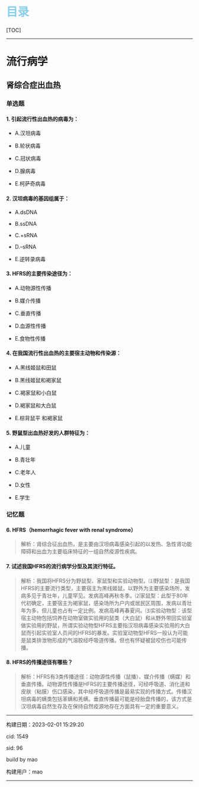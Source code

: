 
<h1 style="font-size:2.2em;color:skyblue;text-align:left">目录</h1>

[TOC]

---






























# 流行病学

## 肾综合症出血热

### 单选题

#### 1. 引起流行性出血热的病毒为：

* A.汉坦病毒

* B.轮状病毒

* C.冠状病毒

* D.腺病毒

* E.柯萨奇病毒







#### 2. 汉坦病毒的基因组属于：

* A.dsDNA

* B.ssDNA

* C.+sRNA

* D.–sRNA

* E.逆转录病毒







#### 3. HFRS的主要传染途径为：

* A.动物源性传播

* B.媒介传播

* C.垂直传播

* D.血源性传播

* E.食物性传播







#### 4. 在我国流行性出血热的主要宿主动物和传染源：

* A.黑线姬鼠和田鼠

* B.黑线姬鼠和褐家鼠

* C.褐家鼠和小白鼠

* D.褐家鼠和大白鼠

* E.棕背鼠平   和褐家鼠







#### 5. 野鼠型出血热好发的人群特征为：

* A.儿童

* B.青壮年

* C.老年人

* D.女性

* E.学生











### 记忆题

#### 6. HFRS（hemorrhagic fever with renal syndrome）

> 解析：肾综合征出血热，是主要由汉坦病毒感染引起的以发热、急性肾功能障碍和出血为主要临床特征的一组自然疫源性疾病。







#### 7. 试述我国HFRS的流行病学分型及其流行特征。

> 解析：我国将HFRS分为野鼠型、家鼠型和实验动物型。⑴野鼠型：是我国HFRS的主要流行类型，主要宿主为黑线姬鼠，以野外为主要感染场所，发病多见于青壮年，儿童罕见。发病高峰再秋冬季。⑵家鼠型：此型于80年代初确定，主要宿主为褐家鼠，感染场所为户内或居民区周围，发病以青壮年为多，但儿童也占有一定比例。发病高峰再春夏间。⑶实验动物型：该型宿主动物包括饲养在动物室做实验用的鼠类（大白鼠）和从野外带回实验室做实验用的野鼠，所谓实验动物型HFRS主要指汉坦病毒感染实验用的大白鼠而引起实验室人员间的HFRS的暴发。实验室动物型HFRS一般认为可能是鼠类排泄物形成的气溶胶经呼吸道传播。但也有怀疑被鼠咬伤也可能传播。







#### 8. HFRS的传播途径有哪些？

> 解析：HFRS有3类传播途径：动物源性传播（鼠播）、媒介传播（螨媒）和垂直传播。动物源性传播是HFRS的主要传播途径，可经呼吸道、消化道和皮肤（粘膜）伤口感染，其中经呼吸道传播是最易实现的传播方式。传播汉坦病毒的螨类包括革螨和羌螨。垂直传播最可能是经胎盘传播的，该方式是汉坦病毒自然生存及在保持自然疫源地存在方面具有一定的重要意义。

















---

构建日期：2023-02-01 15:29:20

cid: 1549

sid: 96

build  by  mao

构建用户：mao

---